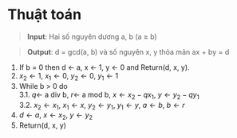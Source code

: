 # Thuật toán

>**Input**: Hai số nguyên dương a, b (a $\geq$ b)

>**Output**: d = gcd(a, b) và số nguyên x, y thỏa mãn ax + by = d

1. If b = 0 then d $\leftarrow$ a, x $\leftarrow$ 1, y $\leftarrow$ 0 and Return(d, x, y).
2. $x_2 \leftarrow 1$, $x_1 \leftarrow 0$, $y_2 \leftarrow 0$, $y_1 \leftarrow 1$
3. While b > 0 do\
    3.1. $q \leftarrow$ a div b, $r \leftarrow$ a mod b, $x \leftarrow x_2 - qx_1$, $y \leftarrow y_2 - qy_1$\
    3.2. $x_2 \leftarrow x_1$, $x_1 \leftarrow x$, $y_2 \leftarrow y_1$, $y_1 \leftarrow y$, $a \leftarrow b$, $b \leftarrow r$
4. $d \leftarrow a$, $x \leftarrow x_2$, $y \leftarrow y_2$
5. Return(d, x, y)
